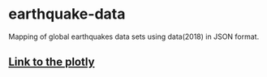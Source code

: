 # earthquake-data

Mapping of global earthquakes data sets using data(2018) in JSON format.

## [Link to the plotly](https://cerecero.github.io/earthquake-data/)
